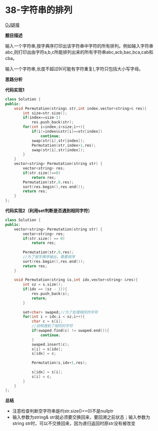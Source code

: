 # 38-字符串的排列

[OJ链接](https://www.nowcoder.com/practice/fe6b651b66ae47d7acce78ffdd9a96c7?tpId=13&tqId=11180&tPage=2&rp=1&ru=%2Fta%2Fcoding-interviews&qru=%2Fta%2Fcoding-interviews%2Fquestion-ranking)

**题目描述**

输入一个字符串,按字典序打印出该字符串中字符的所有排列。例如输入字符串abc,则打印出由字符a,b,c所能排列出来的所有字符串abc,acb,bac,bca,cab和cba。

输入一个字符串,长度不超过9(可能有字符重复),字符只包括大小写字母。

**思路分析**



**代码实现1**

```c++
class Solution {
public:
    void Permutation(string& str,int index,vector<string>& res){
        int size=str.size();
        if(index==size-1)
            res.push_back(str);
        for(int i=index;i<size;i++){
            if(i!=index&&str[i]==str[index])
                continue;
            swap(str[i],str[index]);
            Permutation(str,index+1,res);
            swap(str[i],str[index]);
        }
    }
    vector<string> Permutation(string str) {
        vector<string> res;
        if(str.size()==0)
            return res;
        Permutation(str,0,res);
        sort(res.begin(),res.end());
        return res;
    }
};
```

**代码实现2（利用set判断是否遇到相同字符）**

```c++
class Solution {
public:
    vector<string> Permutation(string str) {
        vector<string> res;
        if(str.size() == 0)
            return res;
        
        Permutation(str,0,res);
        //为了按字典序输出，需要排序
        sort(res.begin(),res.end());
        return res;
    }
    
    void Permutation(string &s,int idx,vector<string> &res){
        int sz = s.size();
        if(idx == (sz - 1)){
            res.push_back(s);
            return;
        }
        
        set<char> swaped;//为了处理相同的字符
        for(int i = idx;i < sz;i++){
            char c = s[i];
            //说明遇到了相同的字符
            if(swaped.find(c) != swaped.end()){
                continue;
            }
            swaped.insert(c);
            s[i] = s[idx];
            s[idx] = c;
            
            Permutation(s,idx+1,res);
            
            s[idx] = s[i];
            s[i] = c;
        }
    }
};
```
**总结**

* 注意检查判断空字符串是if(str.size()==0)不是nullptr
* 输入参数为string& str就必须要交换回来，要回溯之前状态；输入参数为string str时，可以不交换回来，因为递归返回时原str没有被改变

